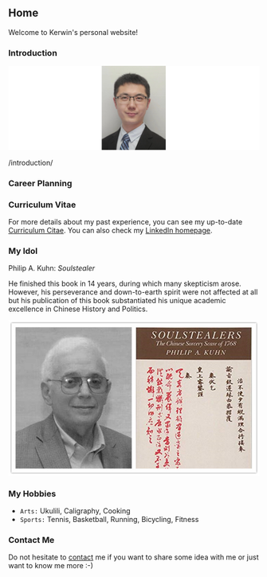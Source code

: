 ## Home

Welcome to Kerwin's personal website!



### Introduction

![me](/me.png)

/introduction/




### Career Planning



### Curriculum Vitae

For more details about my past experience, you can see my up-to-date [Curriculum Citae](/kerwinliao_cv.pdf). You can also check my [LinkedIn homepage](https://www.linkedin.com/in/kerwinlau/).



### My Idol

Philip A. Kuhn: _Soulstealer_

He finished this book in 14 years, during which many skepticism arose. However, his perseverance and down-to-earth spirit were not affected at all but his publication of this book substantiated his unique academic excellence in Chinese History and Politics.

![Philip](/philipkhunB.jpg)



### My Hobbies

- `Arts:` Ukulili, Caligraphy, Cooking
- `Sports:` Tennis, Basketball, Running, Bicycling, Fitness


### Contact Me

Do not hesitate to [contact](mailto:kerwin.p.lau@gmail.com) me if you want to share some idea with me or just want to know me more :-)